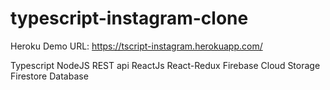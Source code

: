 # typescript-instagram-clone
Heroku Demo URL: https://tscript-instagram.herokuapp.com/

Typescript
NodeJS
REST api
ReactJs
React-Redux
Firebase Cloud Storage
Firestore Database

